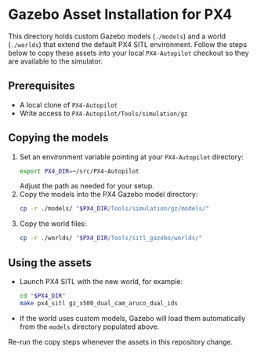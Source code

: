 # Gazebo Asset Installation for PX4

This directory holds custom Gazebo models (`./models`) and a world (`./worlds`)
that extend the default PX4 SITL environment. Follow the steps below to copy
these assets into your local `PX4-Autopilot` checkout so they are available to
the simulator.

## Prerequisites

- A local clone of `PX4-Autopilot`
- Write access to `PX4-Autopilot/Tools/simulation/gz`

## Copying the models

1. Set an environment variable pointing at your `PX4-Autopilot` directory:
   ```bash
   export PX4_DIR=~/src/PX4-Autopilot
   ```
   Adjust the path as needed for your setup.
2. Copy the models into the PX4 Gazebo model directory:
   ```bash
   cp -r ./models/ "$PX4_DIR/Tools/simulation/gz/models/"
   ```
3. Copy the world files:
   ```bash
   cp -r ./worlds/ "$PX4_DIR/Tools/sitl_gazebo/worlds/"
   ```

## Using the assets

- Launch PX4 SITL with the new world, for example:
  ```bash
  cd "$PX4_DIR"
  make px4_sitl gz_x500_dual_cam_aruco_dual_ids
  ```
- If the world uses custom models, Gazebo will load them automatically from the
  `models` directory populated above.

Re-run the copy steps whenever the assets in this repository change.
